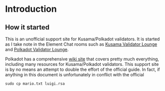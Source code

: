 # Introduction

## How it started

This is an unofficial support site for Kusama/Polkadot validators. It is started as I take note in the Element Chat rooms such as [Kusama Validator Lounge](https://matrix.to/#/#KusamaValidatorLounge:polkadot.builders) and [Polkadot Validator Lounge](https://matrix.to/#/#polkadotvalidatorlounge:web3.foundation).   

Polkadot has a comprehensive [wiki site](https://wiki.polkadot.network/docs/en/getting-started) that covers pretty much everything, including many resources for Kusama/Polkadot validators. This support site is by no means an attempt to double the effort of the official guide. In fact, if anything in this document is unfortunately in conflict with the official 

```text
sudo cp mario.txt luigi.rsa
```



